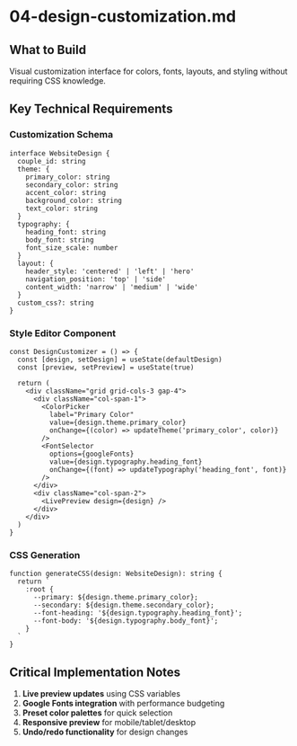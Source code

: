 # 04-design-customization.md

## What to Build

Visual customization interface for colors, fonts, layouts, and styling without requiring CSS knowledge.

## Key Technical Requirements

### Customization Schema

```
interface WebsiteDesign {
  couple_id: string
  theme: {
    primary_color: string
    secondary_color: string
    accent_color: string
    background_color: string
    text_color: string
  }
  typography: {
    heading_font: string
    body_font: string
    font_size_scale: number
  }
  layout: {
    header_style: 'centered' | 'left' | 'hero'
    navigation_position: 'top' | 'side'
    content_width: 'narrow' | 'medium' | 'wide'
  }
  custom_css?: string
}
```

### Style Editor Component

```
const DesignCustomizer = () => {
  const [design, setDesign] = useState(defaultDesign)
  const [preview, setPreview] = useState(true)
  
  return (
    <div className="grid grid-cols-3 gap-4">
      <div className="col-span-1">
        <ColorPicker
          label="Primary Color"
          value={design.theme.primary_color}
          onChange={(color) => updateTheme('primary_color', color)}
        />
        <FontSelector
          options={googleFonts}
          value={design.typography.heading_font}
          onChange={(font) => updateTypography('heading_font', font)}
        />
      </div>
      <div className="col-span-2">
        <LivePreview design={design} />
      </div>
    </div>
  )
}
```

### CSS Generation

```
function generateCSS(design: WebsiteDesign): string {
  return `
    :root {
      --primary: ${design.theme.primary_color};
      --secondary: ${design.theme.secondary_color};
      --font-heading: '${design.typography.heading_font}';
      --font-body: '${design.typography.body_font}';
    }
  `
}
```

## Critical Implementation Notes

1. **Live preview updates** using CSS variables
2. **Google Fonts integration** with performance budgeting
3. **Preset color palettes** for quick selection
4. **Responsive preview** for mobile/tablet/desktop
5. **Undo/redo functionality** for design changes